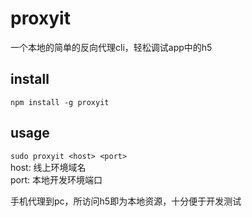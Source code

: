 # proxyit
一个本地的简单的反向代理cli，轻松调试app中的h5

## install
`npm install -g proxyit`

## usage
`sudo proxyit <host> <port>`  
host: 线上环境域名  
port: 本地开发环境端口

手机代理到pc，所访问h5即为本地资源，十分便于开发测试
